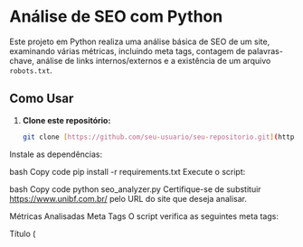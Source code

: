 # Análise de SEO com Python

Este projeto em Python realiza uma análise básica de SEO de um site, examinando várias métricas, incluindo meta tags, contagem de palavras-chave, análise de links internos/externos e a existência de um arquivo `robots.txt`.

## Como Usar

1. **Clone este repositório:**

   ```bash
   git clone [https://github.com/seu-usuario/seu-repositorio.git](https://github.com/Github-Elison/seo-script)
Instale as dependências:

bash
Copy code
pip install -r requirements.txt
Execute o script:

bash
Copy code
python seo_analyzer.py
Certifique-se de substituir https://www.unibf.com.br/ pelo URL do site que deseja analisar.

Métricas Analisadas
Meta Tags
O script verifica as seguintes meta tags:

Título (<title>): O título da página.
Descrição (<meta name="description">): A descrição da página.
Palavras-chave (<meta name="keywords">): As palavras-chave da página.
Contagem de Palavras-chave
O script conta a frequência das palavras-chave encontradas nas meta tags.

Análise de Links
O script identifica links internos e externos na página.

robots.txt
O script verifica a existência e obtém o conteúdo do arquivo robots.txt se estiver disponível.

